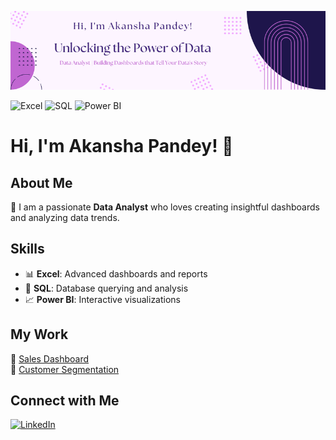 ![Banner](https://github.com/AkanshaPandey03/AkanshaPandey03/blob/main/AKS.png?raw=true)

![Excel](https://img.shields.io/badge/Excel-217346?style=for-the-badge&logo=microsoft-excel&logoColor=white)
![SQL](https://img.shields.io/badge/SQL-336791?style=for-the-badge&logo=postgresql&logoColor=white)
![Power BI](https://img.shields.io/badge/Power_BI-F2C811?style=for-the-badge&logo=power-bi&logoColor=black)



# Hi, I'm Akansha Pandey! 👋

## About Me  
🌟 I am a passionate **Data Analyst** who loves creating insightful dashboards and analyzing data trends.

## Skills  
- 📊 **Excel**: Advanced dashboards and reports  
- 💾 **SQL**: Database querying and analysis  
- 📈 **Power BI**: Interactive visualizations  

## My Work  
🔗 [Sales Dashboard](https://github.com/AkanshaPandey03/Sales-Analysis-Dashboard/blob/main/Sales%20Analysis%20Dashboard.png?raw=true)  
🔗 [Customer Segmentation](https://github.com/YourUsername/Customer-Segmentation)

## Connect with Me  
[![LinkedIn](https://img.shields.io/badge/LinkedIn-blue?logo=linkedin)](www.linkedin.com/in/akansha-pandey-a8bb56327)

